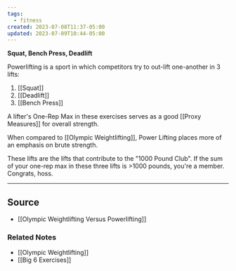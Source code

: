 ```yaml
---
tags:
  - fitness
created: 2023-07-08T11:37-05:00
updated: 2023-07-09T10:44-05:00
---
```

**Squat, Bench Press, Deadlift**

Powerlifting is a sport in which competitors try to out-lift one-another in 3 lifts:

1. [[Squat]] 
2. [[Deadlift]] 
3. [[Bench Press]] 

A lifter's One-Rep Max in these exercises serves as a good [[Proxy Measures]] for overall strength. 

When compared to [[Olympic Weightlifting]], Power Lifting places more of an emphasis on brute strength.

These lifts are the lifts that contribute to the "1000 Pound Club". If the sum of your one-rep max in these three lifts is >1000 pounds, you're a member. Congrats, hoss.

---

## Source
- [[Olympic Weightlifting Versus Powerlifting]]

### Related Notes
- [[Olympic Weightlifting]] 
- [[Big 6 Exercises]]
